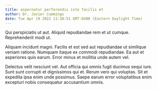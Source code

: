 ```yaml
---
title: aspernatur perferendis iste facilis et
author: Dr. Javier Cummings
date: Tue Apr 19 2022 11:38:51 GMT-0400 (Eastern Daylight Time)
---
```

Qui perspiciatis ut aut. Aliquid repudiandae rem et ut cumque. Reprehenderit modi ut.

 Aliquam incidunt magni. Facilis et est sed aut repudiandae ut similique veniam ratione. Numquam itaque ex commodi repudiandae. Ea aut et asperiores quis earum. Error minus et mollitia unde autem vel.

 Delectus velit nesciunt vel. Aut officia qui omnis fugit ducimus sequi iure. Sunt sunt corrupti et dignissimos qui et. Rerum vero qui voluptas. Sit et expedita ipsa enim unde possimus. Saepe earum error voluptatibus enim excepturi nobis consequatur accusantium omnis.